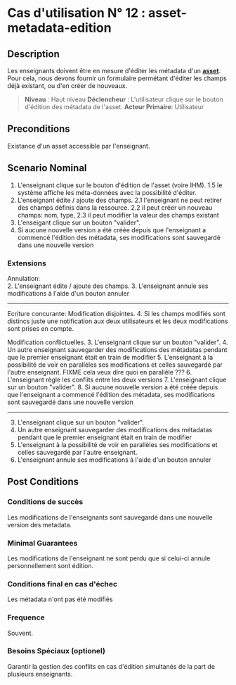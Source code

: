 
# Cas d'utilisation N° 12 :  asset-metadata-edition


## Description

Les enseignants doivent être en mesure d'éditer les métadata d'un **[asset](https://github.com/PremierLangage/plconception/blob/master/conception/concept/assets.md)**. Pour cela, nous devons fournir un formulaire permétant d'éditer les champs déjà existant, ou d'en créer de nouveaux.


> **Niveau** : Haut niveau
> **Déclencheur** : L'utilisateur clique sur le bouton d'édition des métadata de l'asset. 
> **Acteur Primaire**: Utilisateur    
 
 
## Preconditions

Existance d'un asset accessible par l'enseignant.


## Scenario Nominal

1.	L'enseignant clique sur le bouton d'édition de l'asset (voire IHM). 
1.5 le système affiche les méta-données avec la possibilité d'éditer. 
2.	L'enseignant édite / ajoute des champs.
2.1 l'enseignant ne peut retirer des champs définis dans la ressource.
2.2 il peut créer un nouveau champs: nom, type, 
2.3 il peut modifier la valeur des champs existant 
3.	L'enseigant clique sur un bouton "valider".
4.	Si aucune nouvelle version a été créée depuis que l'enseignant a commencé l'édition des métadata, ses modifications sont sauvegardé dans une nouvelle version

### Extensions
Annulation:  
2.	L'enseignant édite / ajoute des champs.
3. L'enseignant annule ses modifications à l'aide d'un bouton annuler

___
Ecriture concurante:
Modification disjointes.
4. Si les champs modifiés sont distincs juste une notification aux deux utilisateurs et les deux modifications sont prises en compte.

Modification conflictuelles.
3.	L'enseignant clique sur un bouton "valider".
4. Un autre enseignant sauvegarder des modifications des métadatas pendant que le premier enseignant était en train de modifier
5. L'enseignant à la possibilité de voir en parallèles ses modifications et celles sauvegardé par l'autre enseignant.
FIXME cela veux dire quoi en parallèle ??? 
6. L'enseignant règle les conflits entre les deux versions
7.	L'enseignant clique sur un bouton "valider".
8.	Si aucune nouvelle version a été créée depuis que l'enseignant a commencé l'édition des métadata, ses modifications sont sauvegardé dans une nouvelle version

___

3.	L'enseignant clique sur un bouton "valider".
4. Un autre enseignant sauvegarder des modifications des métadatas pendant que le premier enseignant était en train de modifier
5. L'enseignant à la possibilité de voir en parallèles ses modifications et celles sauvegardé par l'autre enseignant.
6. L'enseignant annule ses modifications à l'aide d'un bouton annuler


## Post Conditions
### Conditions de succès 
Les modifications de l'enseignants sont sauvegardé dans une nouvelle version des metadata.

### Minimal Guarantees
Les modifications de l'enseignant ne sont perdu que si celui-ci annule personnellement sont édition.

### Conditions final en cas d'échec
Les métadata n'ont pas été modifiés

### Frequence
Souvent.

### Besoins Spéciaux (optionel)  
Garantir la gestion des conflits en cas d'édition simultanés de la part de plusieurs enseignants.
